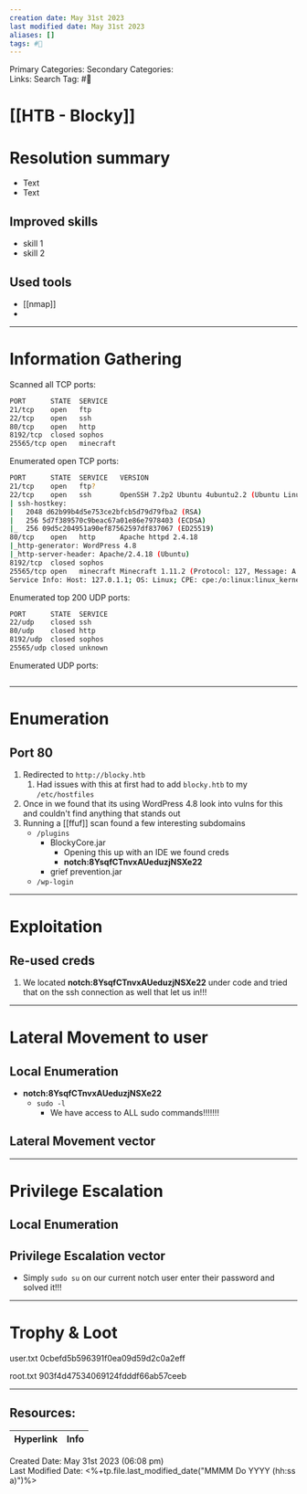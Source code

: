 ```yaml
---
creation date: May 31st 2023
last modified date: May 31st 2023
aliases: []
tags: #🎌
---
```


Primary Categories: 
Secondary Categories:  
Links: 
Search Tag: #🎌  

# [[HTB - Blocky]]  


# Resolution summary
- Text
- Text

## Improved skills
- skill 1
- skill 2

## Used tools
- [[nmap]]
- 

---

# Information Gathering
Scanned all TCP ports:
```bash
PORT      STATE  SERVICE
21/tcp    open   ftp
22/tcp    open   ssh
80/tcp    open   http
8192/tcp  closed sophos
25565/tcp open   minecraft
```

Enumerated open TCP ports:
```bash
PORT      STATE  SERVICE   VERSION
21/tcp    open   ftp?
22/tcp    open   ssh       OpenSSH 7.2p2 Ubuntu 4ubuntu2.2 (Ubuntu Linux; protocol 2.0)
| ssh-hostkey: 
|   2048 d62b99b4d5e753ce2bfcb5d79d79fba2 (RSA)
|   256 5d7f389570c9beac67a01e86e7978403 (ECDSA)
|_  256 09d5c204951a90ef87562597df837067 (ED25519)
80/tcp    open   http      Apache httpd 2.4.18
|_http-generator: WordPress 4.8
|_http-server-header: Apache/2.4.18 (Ubuntu)
8192/tcp  closed sophos
25565/tcp open   minecraft Minecraft 1.11.2 (Protocol: 127, Message: A Minecraft Server, Users: 0/20)
Service Info: Host: 127.0.1.1; OS: Linux; CPE: cpe:/o:linux:linux_kernel
```

Enumerated top 200 UDP ports:
```bash
PORT      STATE  SERVICE
22/udp    closed ssh
80/udp    closed http
8192/udp  closed sophos
25565/udp closed unknown
```

Enumerated UDP ports:
```bash

```

---

# Enumeration
## Port 80
1. Redirected to `http://blocky.htb`
	1. Had issues with this at first had to add `blocky.htb` to my `/etc/hostfiles`
2. Once in we found that its using WordPress 4.8 look into vulns for this and couldn't find anything that stands out
3. Running a [[ffuf]] scan found a few interesting subdomains
	- `/plugins`
		- BlockyCore.jar
			- Opening this up with an IDE we found creds
			- **notch:8YsqfCTnvxAUeduzjNSXe22**
		- grief prevention.jar 
	- `/wp-login`

---

# Exploitation
## Re-used creds
1. We located **notch:8YsqfCTnvxAUeduzjNSXe22** under code and tried that on the ssh connection as well that let us in!!!


---

# Lateral Movement to user
## Local Enumeration
- **notch:8YsqfCTnvxAUeduzjNSXe22**
	- `sudo -l`
		- We have access to ALL sudo commands!!!!!!!

## Lateral Movement vector


---

# Privilege Escalation
## Local Enumeration


## Privilege Escalation vector
- Simply `sudo su` on our current notch user enter their password and solved it!!!

---

# Trophy & Loot
user.txt
0cbefd5b596391f0ea09d59d2c0a2eff

root.txt
903f4d47534069124fdddf66ab57ceeb
___

## Resources:

| Hyperlink | Info |
| --------- | ---- |


Created Date: May 31st 2023 (06:08 pm)  
Last Modified Date: <%+tp.file.last_modified_date("MMMM Do YYYY (hh:ss a)")%>
